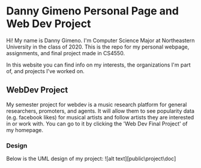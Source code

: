 # Danny Gimeno Personal Page and Web Dev Project

Hi! My name is Danny Gimeno. I'm Computer Science Major at Northeastern University in the class of 2020. This is the repo for my personal webpage, assignments, and final project made in CS4550. 

In this website you can find info on my interests, the organizations I'm part of, and projects I've worked on.

## WebDev Project

My semester project for webdev is a music research platform for general researchers, promoters, and agents. It will allow them to see popularity data (e.g. facebook likes) for musical artists and follow artists they are interested in or work with. You can go to it by clicking the 'Web Dev Final Project' of my homepage.

### Design
Below is the UML design of my project:
![alt text][public\project\doc]